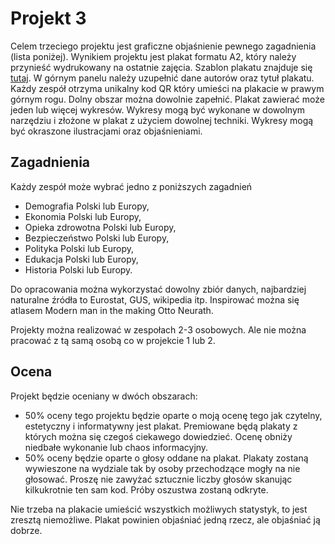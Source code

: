 # Projekt 3

Celem trzeciego projektu jest graficzne objaśnienie pewnego zagadnienia (lista poniżej).
Wynikiem projektu jest plakat formatu A2, który należy przynieść wydrukowany na ostatnie zajęcia. 
Szablon plakatu znajduje się [tutaj](https://github.com/pbiecek/ProgramowanieWizualizacja2017/blob/master/Projekt_3/projekt3.pdf). W górnym panelu należy uzupełnić dane autorów oraz tytuł plakatu.
Każdy zespół otrzyma unikalny kod QR który umieści na plakacie w prawym górnym rogu.
Dolny obszar można dowolnie zapełnić. 
Plakat zawierać może jeden lub więcej wykresów.
Wykresy mogą być wykonane w dowolnym narzędziu i złożone w plakat z użyciem dowolnej techniki.
Wykresy mogą być okraszone ilustracjami oraz objaśnieniami.


## Zagadnienia

Każdy zespół może wybrać jedno z poniższych zagadnień

-	Demografia Polski lub Europy,
-	Ekonomia Polski lub Europy,
-	Opieka zdrowotna Polski lub Europy,
-	Bezpieczeństwo Polski lub Europy,
-	Polityka Polski lub Europy,
-	Edukacja Polski lub Europy,
-	Historia Polski lub Europy.

Do opracowania można wykorzystać dowolny zbiór danych, najbardziej naturalne źródła to Eurostat, GUS, wikipedia itp. 
Inspirować można się atlasem Modern man in the making Otto Neurath.

Projekty można realizować w zespołach 2-3 osobowych. Ale nie można pracować z tą samą osobą co w projekcie 1 lub 2.

## Ocena

Projekt będzie oceniany w dwóch obszarach:

- 50% oceny tego projektu będzie oparte o moją ocenę tego jak czytelny, estetyczny i informatywny jest plakat. Premiowane będą plakaty z których można się czegoś ciekawego dowiedzieć. Ocenę obniży niedbałe wykonanie lub chaos informacyjny.
- 50% oceny będzie oparte o głosy oddane na plakat. Plakaty zostaną wywieszone na wydziale tak by osoby przechodzące mogły na nie głosować. Proszę nie zawyżać sztucznie liczby głosów skanując kilkukrotnie ten sam kod. Próby oszustwa zostaną odkryte.

Nie trzeba na plakacie umieścić wszystkich możliwych statystyk, to jest zresztą niemożliwe. Plakat powinien objaśniać jedną rzecz, ale objaśniać ją dobrze.


